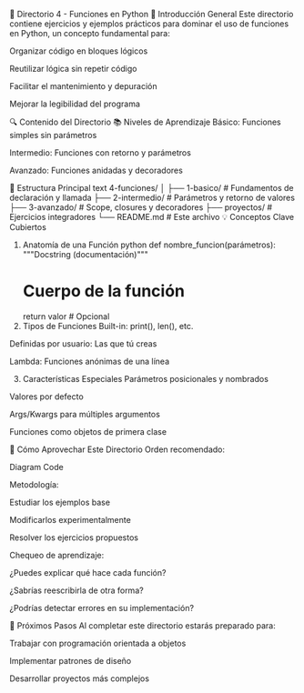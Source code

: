 📂 Directorio 4 - Funciones en Python
📌 Introducción General
Este directorio contiene ejercicios y ejemplos prácticos para dominar el uso de funciones en Python, un concepto fundamental para:

Organizar código en bloques lógicos

Reutilizar lógica sin repetir código

Facilitar el mantenimiento y depuración

Mejorar la legibilidad del programa

🔍 Contenido del Directorio
📚 Niveles de Aprendizaje
Básico: Funciones simples sin parámetros

Intermedio: Funciones con retorno y parámetros

Avanzado: Funciones anidadas y decoradores

📂 Estructura Principal
text
4-funciones/
│
├── 1-basico/            # Fundamentos de declaración y llamada
├── 2-intermedio/        # Parámetros y retorno de valores
├── 3-avanzado/          # Scope, closures y decoradores
├── proyectos/           # Ejercicios integradores
└── README.md            # Este archivo
💡 Conceptos Clave Cubiertos
1. Anatomía de una Función
python
def nombre_funcion(parámetros):
    """Docstring (documentación)"""
    # Cuerpo de la función
    return valor  # Opcional
2. Tipos de Funciones
Built-in: print(), len(), etc.

Definidas por usuario: Las que tú creas

Lambda: Funciones anónimas de una línea

3. Características Especiales
Parámetros posicionales y nombrados

Valores por defecto

Args/Kwargs para múltiples argumentos

Funciones como objetos de primera clase

🚀 Cómo Aprovechar Este Directorio
Orden recomendado:

Diagram
Code



Metodología:

Estudiar los ejemplos base

Modificarlos experimentalmente

Resolver los ejercicios propuestos

Chequeo de aprendizaje:

¿Puedes explicar qué hace cada función?

¿Sabrías reescribirla de otra forma?

¿Podrías detectar errores en su implementación?

📌 Próximos Pasos
Al completar este directorio estarás preparado para:

Trabajar con programación orientada a objetos

Implementar patrones de diseño

Desarrollar proyectos más complejos
